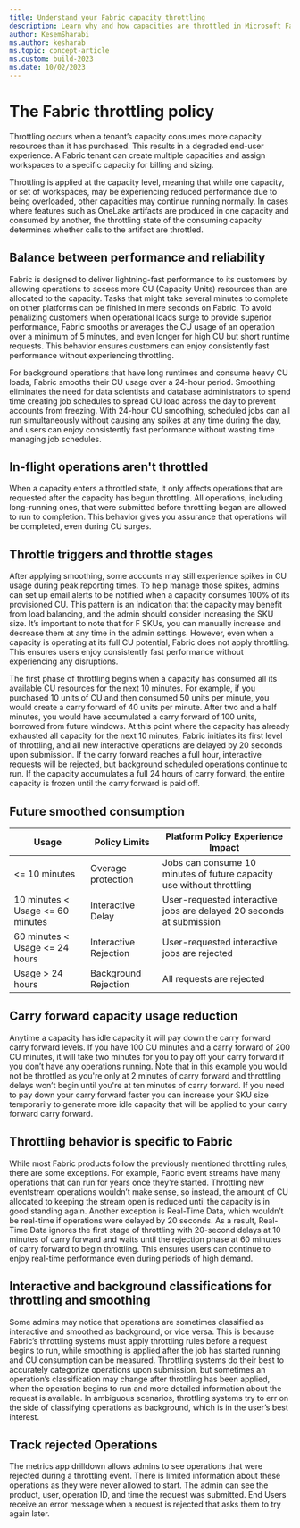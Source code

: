 ```yaml
---
title: Understand your Fabric capacity throttling
description: Learn why and how capacities are throttled in Microsoft Fabric
author: KesemSharabi
ms.author: kesharab
ms.topic: concept-article
ms.custom: build-2023
ms.date: 10/02/2023
---
```


# The Fabric throttling policy

Throttling occurs when a tenant’s capacity consumes more capacity resources than it has purchased. This results in a degraded end-user experience. A Fabric tenant can create multiple capacities and assign workspaces to a specific capacity for billing and sizing. 

Throttling is applied at the capacity level, meaning that while one capacity, or set of workspaces, may be experiencing reduced performance due to being overloaded, other capacities may continue running normally. In cases where features such as OneLake artifacts are produced in one capacity and consumed by another, the throttling state of the consuming capacity determines whether calls to the artifact are throttled.

## Balance between performance and reliability

Fabric is designed to deliver lightning-fast performance to its customers by allowing operations to access more CU (Capacity Units) resources than are allocated to the capacity. Tasks that might take several minutes to complete on other platforms can be finished in mere seconds on Fabric. To avoid penalizing customers when operational loads surge to provide superior performance, Fabric smooths or averages the CU usage of an operation over a minimum of 5 minutes, and even longer for high CU but short runtime requests. This behavior ensures customers can enjoy consistently fast performance without experiencing throttling.

For background operations that have long runtimes and consume heavy CU loads, Fabric smooths their CU usage over a 24-hour period. Smoothing eliminates the need for data scientists and database administrators to spend time creating job schedules to spread CU load across the day to prevent accounts from freezing. With 24-hour CU smoothing, scheduled jobs can all run simultaneously without causing any spikes at any time during the day, and users can enjoy consistently fast performance without wasting time managing job schedules.

## In-flight operations aren't throttled

When a capacity enters a throttled state, it only affects operations that are requested after the capacity has begun throttling. All operations, including long-running ones, that were submitted before throttling began are allowed to run to completion. This behavior gives you assurance that operations will be completed, even during CU surges.

## Throttle triggers and throttle stages

After applying smoothing, some accounts may still experience spikes in CU usage during peak reporting times. To help manage those spikes, admins can set up email alerts to be notified when a capacity consumes 100% of its provisioned CU. This pattern is an indication that the capacity may benefit from load balancing, and the admin should consider increasing the SKU size. It’s important to note that for F SKUs, you can manually increase and decrease them at any time in the admin settings. However, even when a capacity is operating at its full CU potential, Fabric does not apply throttling. This ensures users enjoy consistently fast performance without experiencing any disruptions.

The first phase of throttling begins when a capacity has consumed all its available CU resources for the next 10 minutes. For example, if you purchased 10 units of CU and then consumed 50 units per minute, you would create a carry forward of 40 units per minute. After two and a half minutes, you would have accumulated a carry forward of 100 units, borrowed from future windows. At this point where the capacity has already exhausted all capacity for the next 10 minutes, Fabric initiates its first level of throttling, and all new interactive operations are delayed by 20 seconds upon submission. If the carry forward reaches a full hour, interactive requests will be rejected, but background scheduled operations continue to run. If the capacity accumulates a full 24 hours of carry forward, the entire capacity is frozen until the carry forward is paid off.

## Future smoothed consumption

| Usage  | Policy Limits	 | Platform Policy	Experience Impact | 
| -- | -- | -- | 
| <= 10 minutes	 | Overage protection	 | Jobs can consume 10 minutes of future capacity use without throttling | 
| 10 minutes < Usage <= 60 minutes	 | Interactive Delay	 | User-requested interactive jobs are delayed 20 seconds at submission | 
| 60 minutes < Usage <= 24 hours	 | Interactive Rejection	 | User-requested interactive jobs are rejected | 
| Usage > 24 hours	 | Background Rejection	 | All requests are rejected | 

## Carry forward capacity usage reduction

Anytime a capacity has idle capacity it will pay down the carry forward carry forward levels. If you have 100 CU minutes and a carry forward of 200 CU minutes, it will take two minutes for you to pay off your carry forward if you don’t have any operations running. Note that in this example you would not be throttled as you're only at 2 minutes of carry forward and throttling delays won’t begin until you're at ten minutes of carry forward. If you need to pay down your carry forward faster you can increase your SKU size temporarily to generate more idle capacity that will be applied to your carry forward carry forward. 

## Throttling behavior is specific to Fabric

While most Fabric products follow the previously mentioned throttling rules, there are some exceptions. For example, Fabric event streams have many operations that can run for years once they're started. Throttling new eventstream operations wouldn’t make sense, so instead, the amount of CU allocated to keeping the stream open is reduced until the capacity is in good standing again. Another exception is Real-Time Data, which wouldn’t be real-time if operations were delayed by 20 seconds. As a result, Real-Time Data ignores the first stage of throttling with 20-second delays at 10 minutes of carry forward and waits until the rejection phase at 60 minutes of carry forward to begin throttling. This ensures users can continue to enjoy real-time performance even during periods of high demand.

## Interactive and background classifications for throttling and smoothing

Some admins may notice that operations are sometimes classified as interactive and smoothed as background, or vice versa. This is because Fabric’s throttling systems must apply throttling rules before a request begins to run, while smoothing is applied after the job has started running and CU consumption can be measured. Throttling systems do their best to accurately categorize operations upon submission, but sometimes an operation’s classification may change after throttling has been applied, when the operation begins to run and more detailed information about the request is available. In ambiguous scenarios, throttling systems try to err on the side of classifying operations as background, which is in the user’s best interest. 

## Track rejected Operations

The metrics app drilldown allows admins to see operations that were rejected during a throttling event. There is  limited information about these operations as they were never allowed to start. The admin can see the product, user, operation ID, and time the request was submitted. End Users receive an error message when a request is rejected that asks them to try again later. 
